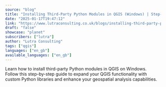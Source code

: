 ```yaml
---
source: "blog"
title: "Installing Third-Party Python Modules in QGIS (Windows) | Step-by-Step Guide"
date: "2025-01-17T19:47:12"
link: "https://www.lutraconsulting.co.uk/blogs/installing-third-party-python-modules-in-qgis-windows?utm_source=qgis"
draft: "false"
showcase: "planet"
subscribers: ["lutra"]
author: "Lutra Consulting"
tags: ["qgis"]
languages: ["en_gb"]
available_languages: ["en_gb"]
---
```


Learn how to install third-party Python modules in QGIS on Windows. Follow this step-by-step guide to expand your QGIS functionality with custom Python libraries and enhance your geospatial analysis capabilities.
